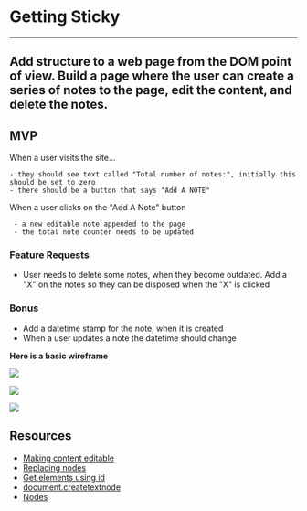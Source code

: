 # Getting Sticky
---------------------------------------------------------------------------------------------------
Add structure to a web page from the DOM point of view. Build a page where the user can create a series of notes to the page, edit the content, and delete the notes. 
---------------------------------------------------------------------------------------------------

## MVP

When a user visits the site...
   
    - they should see text called "Total number of notes:", initially this should be set to zero 
    - there should be a button that says "Add A NOTE"

When a user clicks on the "Add A Note" button 
    
     - a new editable note appended to the page
     - the total note counter needs to be updated


### Feature Requests
- User needs to delete some notes, when they become outdated. Add a "X" on the notes so they can be disposed when the "X" is clicked

### Bonus
- Add a datetime stamp for the note, when it is created
- When a user updates a note the datetime should change




**Here is a basic wireframe** 

![](assets/asset1.png?raw=true)
 

![](assets/asset2.png?raw=true)


![](assets/asset3.png?raw=true)



## Resources
- [Making content editable](https://developer.mozilla.org/en-US/docs/Web/Guide/HTML/Editable_content)
- [Replacing nodes](https://developer.mozilla.org/en-US/docs/Web/API/Node/replaceChild)
- [Get elements using id](https://developer.mozilla.org/en-US/docs/Web/API/Document/getElementById)
- [document.createtextnode](http://www.w3schools.com/jsref/met_document_createtextnode.asp)
- [Nodes](https://developer.mozilla.org/en-US/docs/Web/API/Node)

